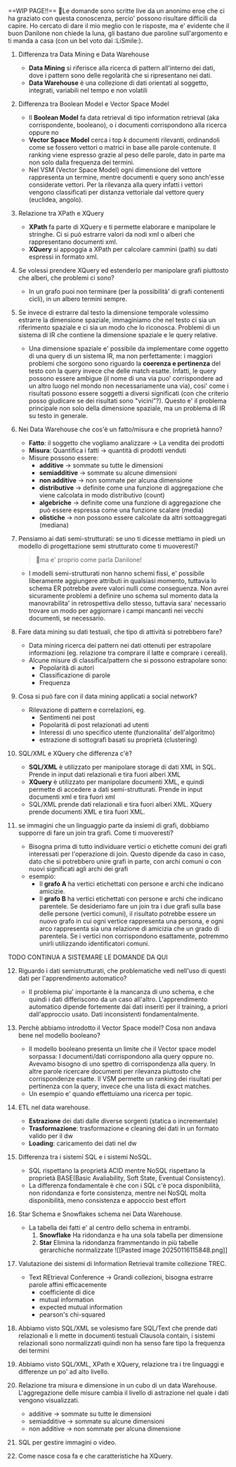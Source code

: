 ==WIP PAGE!!==
🐰Le domande sono scritte live da un anonimo eroe che ci ha graziato con questa conoscenza, percio' possono risultare difficili da capire. Ho cercato di dare il mio meglio con le risposte, ma e' evidente che il buon Danilone non chiede la luna, gli bastano due paroline sull'argomento e ti manda a casa (con un bel voto dai :LiSmile:). 

1.  Differenza tra Data Mining e Data Warehouse
	- **Data Mining** si riferisce alla ricerca di pattern all'interno dei dati, dove i pattern sono delle regolarità che si ripresentano nei dati.
	- **Data Warehouse** è una collezione di dati orientati al soggetto, integrati, variabili nel tempo e non volatili

2. Differenza tra Boolean Model e Vector Space Model
	- Il **Boolean Model** fa data retrieval di tipo information retrieval (aka corrispondente, booleano), o i documenti corrispondono alla ricerca oppure no
	- **Vector Space Model** cerca i top $k$ documenti rilevanti, ordinandoli come se fossero vettori o matrici in base alle parole contenute. Il ranking viene espresso grazie al peso delle parole, dato in parte ma non solo dalla frequenza dei termini.
	- Nel VSM (Vector Space Model) ogni dimensione del vettore rappresenta un termine, mentre documenti e query sono anch'esse considerate vettori. Per la rilevanza alla query infatti i vettori vengono classificati per distanza vettoriale dal vettore query (euclidea, angolo).

3. Relazione tra XPath e XQuery 
	- **XPath** fa parte di XQuery e ti permette elaborare e manipolare le stringhe. Ci si può estrarre valori da nodi xml o alberi che rappresentano documenti xml.
	- **XQuery** si appoggia a XPath per calcolare cammini (path) su dati espressi in formato xml.
  
4. Se volessi prendere XQuery ed estenderlo per manipolare grafi piuttosto che alberi, che problemi ci sono?
	- In un grafo puoi non terminare (per la possibilità' di grafi contenenti cicli), in un albero termini sempre. 

5. Se invece di estrarre dal testo la dimensione temporale volessimo estrarre la dimensione spaziale, immaginiamo che nel testo ci sia un riferimento spaziale e ci sia un modo che lo riconosca. Problemi di un sistema di IR che contiene la dimensione spaziale e le query relative.
	- Una dimensione spaziale e' possibile da implementare come oggetto di una query di un sistema IR, ma non perfettamente: i maggiori problemi che sorgono sono riguardo la **coerenza e pertinenza** del testo con la query invece che delle match esatte. Infatti, le query possono essere ambigue (il nome di una via puo' corrispondere ad un altro luogo nel mondo non necessariamente una via), cosi' come i risultati possono essere soggetti a diversi significati (con che criterio posso giudicare se dei risultati sono "vicini"?). Questo e' il problema principale non solo della dimensione spaziale, ma un problema di IR su testo in generale.

6. Nei Data Warehouse che cos'è un fatto/misura e che proprietà hanno?
	- **Fatto**: il soggetto che vogliamo analizzare -> La vendita dei prodotti
	- **Misura**: Quantifica i fatti -> quantità di prodotti venduti
	- Misure possono essere:
		 - **additive** -> sommate su tutte le dimensioni
		 - **semiadditive** -> sommate su alcune dimensioni
		 - **non additive** -> non sommate per alcuna dimensione
		 - **distributive** -> definite come una funzione di aggregazione che viene calcolata in modo distributivo (count)
		 - **algebriche** -> definite come una funzione di aggregazione che può essere espressa come una funzione scalare  (media)
		 - **olistiche** -> non possono essere calcolate da altri sottoaggregati (mediana)

7. Pensiamo ai dati semi-strutturati: se uno ti dicesse mettiamo in piedi un modello di progettazione semi strutturato come ti muoveresti?
	> 🐰ma e' proprio come parla Danilone!
	
	 - I modelli semi-strutturati non hanno schemi fissi, e' possibile liberamente aggiungere attributi in qualsiasi momento, tuttavia lo schema ER potrebbe avere valori nulli come conseguenza. Non avrei sicuramente problemi a definire uno schema sul momento data la manovrabilita' in retrospettiva dello stesso, tuttavia sara' necessario trovare un modo per aggiornare i campi mancanti nei vecchi documenti, se necessario.

8. Fare data mining su dati testuali, che tipo di attività si potrebbero fare?
	- Data mining ricerca dei pattern nei dati ottenuti per estrapolare informazioni (eg. relazione tra comprare il latte e comprare i cereali).
	- Alcune misure di classifica/pattern che si possono estrapolare sono:
		- Popolarità di autori
		- Classificazione di parole
		- Frequenza

9. Cosa si può fare con il data mining applicati a social network? 
	- Rilevazione di pattern e correlazioni, eg. 
		- Sentimenti nei post
		- Popolarità di post relazionati ad utenti
		- Interessi di uno specifico utente (funzionalita' dell'algoritmo)
		- estrazione di sottografi basati su proprietà (clustering)

10. SQL/XML e XQuery che differenza c'è?
	- **SQL/XML** è utilizzato per manipolare storage di dati XML in SQL. Prende in input dati relazionali e tira fuori alberi XML
	- **XQuery** è utilizzato per manipolare documenti XML, e quindi permette di accedere a dati semi-strutturati. Prende in input documenti xml e tira fuori xml
	- SQL/XML prende dati relazionali e tira fuori alberi XML. XQuery prende documenti XML e tira fuori XML.

11. se immagini che un linguaggio parte da insiemi di grafi, dobbiamo supporre di fare un join tra grafi. Come ti muoveresti?
	- Bisogna prima di tutto individuare vertici o etichette comuni dei grafi interessati per l'operazione di join. Questo dipende da caso in caso, dato che si potrebbero unire grafi in parte, con archi comuni o con nuovi significati agli archi dei grafi
	- esempio:
		- Il **grafo A** ha vertici etichettati con persone e archi che indicano amicizie.
		- Il **grafo B** ha vertici etichettati con persone e archi che indicano parentele.
		Se desideriamo fare un join tra i due grafi sulla base delle persone (vertici comuni), il risultato potrebbe essere un nuovo grafo in cui ogni vertice rappresenta una persona, e ogni arco rappresenta sia una relazione di amicizia che un grado di parentela. Se i vertici non corrispondono esattamente, potremmo unirli utilizzando identificatori comuni.

TODO CONTINUA A SISTEMARE LE DOMANDE DA QUI

12. Riguardo i dati semistrutturati, che problematiche vedi nell'uso di questi dati per l'apprendimento automatico?
	- Il problema piu' importante è la mancanza di uno schema, e che quindi i dati differiscono da un caso all'altro. L'apprendimento automatico dipende fortemente dai dati inseriti per il training, a priori dall'approccio usato. Dati inconsistenti fondamentalmente.

 
13. Perchè abbiamo introdotto il Vector Space model? Cosa non andava bene nel modello booleano?
	- Il modello booleano presenta un limite che il Vector space model sorpassa: I documenti/dati corrispondono alla query oppure no. Avevamo bisogno di uno spettro di corrispondenza alla query. In altre parole ricercare documenti per rilevanza piuttosto che corrispondenze esatte. Il VSM permette un ranking dei risultati per pertinenza con la query, invece che una lista di exact matches.
	- Un esempio e' quando effettuiamo una ricerca per topic.

14. ETL nel data warehouse.
	- **Estrazione** dei dati dalle diverse sorgenti (statica o incrementale)
	- **Trasformazione**: trasformazione e cleaning dei dati in un formato valido per il dw
	- **Loading**: caricamento dei dati nel dw

15. Differenza tra i sistemi SQL e i sistemi NoSQL.
	- SQL rispettano la proprietà ACID mentre NoSQL rispettano la proprietà BASE(Basic Avaliability, Soft State, Eventual Consistency).
	- La differenza fondamentale è che con i SQL c'è poca disponibilità, non ridondanza e forte consistenza, mentre nei NoSQL molta disponibilità, meno consistenza e appoccio best effort

16. Star Schema e Snowflakes schema nei Data Warehouse.
	- La tabella dei fatti e' al centro dello schema in entrambi.
		1. **Snowflake** Ha ridondanza e ha una sola tabella per dimensione
		2. **Star** Elimina la ridondanza frammentando in più tabelle gerarchiche normalizzate
		![[Pasted image 20250116115848.png]]

17. Valutazione dei sistemi di Information Retrieval tramite collezione TREC.
	- Text REtrieval Conference -> Grandi collezioni, bisogna estrarre parole affini efficacemente
		 - coefficiente di dice
		 - mutual information
		 - expected mutual information
		 - pearson's chi-squared


18. Abbiamo visto SQL/XML se volesismo fare SQL/Text che prende dati relazionali e li mette in documenti testuali 
	Clausola contain, i sistemi relazionali sono normalizzati quindi non ha senso fare tipo la frequenza dei termini 


19. Abbiamo visto SQL/XML, XPath e XQuery, relazione tra i tre linguaggi e differenze un po' ad alto livello.

20. Relazione tra misura e dimensione in un cubo di un data Warehouse.
	L'aggregazione delle misure cambia il livello di astrazione nel quale i dati vengono visualizzati.
	 - additive -> sommate su tutte le dimensioni
	 - semiadditive -> sommate su alcune dimensioni
	 - non additive -> non sommate per alcuna dimensione

21. SQL per gestire immagini o video.

22. Come nasce cosa fa e che caratteristiche ha XQuery.